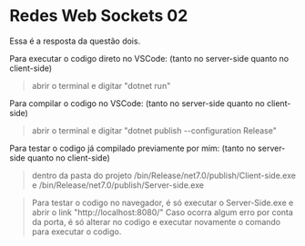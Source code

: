 # Redes Web Sockets 02

Essa é a resposta da questão dois. 

Para executar o codigo direto no VSCode:
(tanto no server-side quanto no client-side)

> abrir o terminal e digitar "dotnet run"



Para compilar o codigo no VSCode:
(tanto no server-side quanto no client-side)

>abrir o terminal e digitar "dotnet publish --configuration Release"



Para testar o codigo já compilado previamente por mim:
(tanto no server-side quanto no client-side)

> dentro da pasta do projeto
/bin/Release/net7.0/publish/Client-side.exe 
e
/bin/Release/net7.0/publish/Server-side.exe


> Para testar o codigo no navegador, é só executar o Server-Side.exe e abrir o link "http://localhost:8080/"
Caso ocorra algum erro por conta da porta, é só alterar no codigo e executar novamente o comando para executar o codigo.